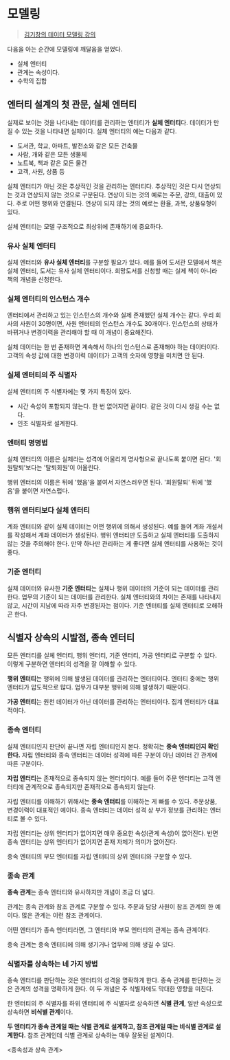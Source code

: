 # 모델링

> [김기창의 데이터 모델링 강의](https://www.google.com/search?q=%EA%B9%80%EA%B8%B0%EC%B0%BD%EC%9D%98+%EB%8D%B0%EC%9D%B4%ED%84%B0+%EB%AA%A8%EB%8D%B8%EB%A7%81+%EA%B0%95%EC%9D%98+site%3Ahttps%3A%2F%2Fdataonair.or.kr%2F&newwindow=1&sca_esv=ea05bd65b2dab007&sxsrf=ACQVn08ek7A8IPLY0sUjzmwn8j8PebnceA%3A1713152332130&ei=TKEcZtzMB_Klvr0Pl8OFqAs&udm=&ved=0ahUKEwjcos_hpcOFAxXykq8BHZdhAbUQ4dUDCBA&uact=5&oq=%EA%B9%80%EA%B8%B0%EC%B0%BD%EC%9D%98+%EB%8D%B0%EC%9D%B4%ED%84%B0+%EB%AA%A8%EB%8D%B8%EB%A7%81+%EA%B0%95%EC%9D%98+site%3Ahttps%3A%2F%2Fdataonair.or.kr%2F&gs_lp=Egxnd3Mtd2l6LXNlcnAiReq5gOq4sOywveydmCDrjbDsnbTthLAg66qo642466eBIOqwleydmCBzaXRlOmh0dHBzOi8vZGF0YW9uYWlyLm9yLmtyL0i3nAFQkJgBWJCYAXADeAGQAQCYAWugAWuqAQMwLjG4AQPIAQD4AQH4AQKYAgOgAhuoAhLCAgcQIxjqAhgnwgIUEAAYgAQY4wQY6QQY6gIYtALYAQHCAhAQABgDGI8BGOoCGLQC2AECmAMLugYGCAEQARgBugYGCAIQARgKkgcBM6AHLQ&sclient=gws-wiz-serp)

다음을 아는 순간에 모델링에 깨달음을 얻었다.

- 실체 엔터티
- 관계는 속성이다.
- 수학의 집합

## 엔터티 설계의 첫 관문, 실체 엔터티

실제로 보이는 것을 나타내는 데이터를 관리하는 엔터티가 **실체 엔터티**다. 데이터가 만질 수 있는 것을 나타내면 실체이다. 실체 엔터티의 예는 다음과 같다.

- 도서관, 학교, 아파트, 발전소와 같은 모든 건축물
- 사람, 개와 같은 모든 생물체
- 노트북, 책과 같은 모든 물건
- 고객, 사원, 상품 등

실체 엔터티가 아닌 것은 추상적인 것을 관리하는 엔터티다. 추상적인 것은 다시 연상되는 것과 연상되지 않는 것으로 구분된다. 연상이 되는 것의 예로는 주문, 강의, 대출이 있다. 주로 어떤 행위와 연결된다. 연상이 되지 않는 것의 예로는 환율, 과목, 상품유형이 있다.

실체 엔터티는 모델 구조적으로 최상위에 존재하기에 중요하다.

### 유사 실체 엔터티

실체 엔터티와 **유사 실체 엔터티**를 구분할 필요가 있다. 예를 들어 도서관 모델에서 책은 실체 엔터티, 도서는 유사 실체 엔터티이다. 희망도서를 신청할 때는 실제 책이 아니라 책의 개념을 신청한다.

### 실체 엔터티의 인스턴스 개수

엔터티에서 관리하고 있는 인스턴스의 개수와 실제 존재했던 실체 개수는 같다. 우리 회사의 사원이 30명이면, 사원 엔터티의 인스턴스 개수도 30개이다. 인스턴스의 상태가 바뀌거나 변경이력을 관리해야 할 때 이 개념이 중요해진다.

실체 데이터는 한 번 존재하면 계속해서 하나의 인스턴스로 존재해야 하는 데이터이다. 고객의 속성 값에 대한 변경이력 데이터가 고객의 숫자에 영향을 미치면 안 된다.

### 실체 엔터티의 주 식별자

실체 엔터티의 주 식별자에는 몇 가지 특징이 있다.

- 시간 속성이 포함되지 않는다. 한 번 없어지면 끝이다. 같은 것이 다시 생길 수는 없다.
- 인조 식별자로 설계한다.

### 엔터티 명명법

실체 엔터티의 이름은 실체라는 성격에 어울리게 명사형으로 끝나도록 붙이면 된다. '회원탈퇴'보다는 '탈퇴회원'이 어울린다.

행위 엔터티의 이름은 뒤에 '했음'을 붙여서 자연스러우면 된다. '회원탈퇴' 뒤에 '했음'을 붙이면 자연스럽다.

### 행위 엔터티보다 실체 엔터티

계좌 엔터티와 같이 실체 데이터는 어떤 행위에 의해서 생성된다. 예를 들어 계좌 개설서를 작성해서 계좌 데이터가 생성된다. 행위 엔터티만 도출하고 실체 엔터티를 도출하지 않는 것을 주의해야 한다. 만약 하나만 관리하는 게 좋다면 실체 엔터티를 사용하는 것이 좋다.

### 기준 엔터티

실체 데이터와 유사한 **기준 엔터티**는 실체나 행위 데이터의 기준이 되는 데이터를 관리한다. 업무의 기준이 되는 데이터를 관리한다. 실체 엔터티와의 차이는 존재를 나타내지 않고, 시간이 지남에 따라 자주 변경된자는 점이다. 기준 엔터티를 실체 엔터티로 오해하곤 한다.

## 식별자 상속의 시발점, 종속 엔터티

모든 엔터티를 실체 엔터티, 행위 엔터티, 기준 엔터티, 가공 엔터티로 구분할 수 있다. 이렇게 구분하면 엔터티의 성격을 잘 이해할 수 있다.

**행위 엔터티**는 행위에 의해 발생된 데이터를 관리하는 엔터티이다. 엔터티 중에는 행위 엔터티가 압도적으로 많다. 업무가 대부분 행위에 의해 발생하기 때문이다.

**가공 엔터티**는 원천 데이터가 아닌 데이터를 관리하는 엔터티이다. 집계 엔터티가 대표적이다.

### 종속 엔터티

실체 엔터티인지 판단이 끝나면 자립 엔터티인지 본다. 정확히는 **종속 엔터티인지 확인한다.** 자립 엔터티와 종속 엔터티는 데이터 성격에 따른 구분이 아닌 데이터 간 관계에 따른 구분이다.

**자립 엔터티**는 존재적으로 종속되지 않는 엔터티이다. 예를 들어 주문 엔터티는 고객 엔터티에 관계적으로 종속되지만 존재적으로 종속되지 않는다.

자립 엔터티를 이해하기 위해서는 **종속 엔터티**를 이해하는 게 빠를 수 있다. 주문상품, 변경이력이 대표적인 예이다. 종속 엔터티는 데이터 성격 상 부가 정보를 관리하는 엔터티로 볼 수 있다.

자립 엔터티는 상위 엔터티가 없어지면 매우 중요한 속성(관계 속성)이 없어진다. 반면 종속 엔터티는 상위 엔터티가 없어지면 존재 자체가 의미가 없어진다.

종속 엔터티의 부모 엔터티를 자립 엔터티의 상위 엔터티와 구분할 수 있다.

### 종속 관계

**종속 관계**는 종속 엔터티와 유사하지만 개념이 조금 더 넓다.

관계는 종속 관계와 참조 관계로 구분할 수 있다. 주문과 담당 사원이 참조 관계의 한 예이다. 많은 관계는 이런 참조 관계이다.

어떤 엔터티가 종속 엔터티라면, 그 엔터티와 부모 엔터티의 관계는 종속 관계이다.

종속 관계는 종속 엔터티에 의해 생기거나 업무에 의해 생길 수 있다.

### 식별자를 상속하는 네 가지 방법

종속 엔터티를 판단하는 것은 엔터티의 성격을 명확하게 한다. 종속 관계를 판단하는 것은 관계의 성격을 명확하게 한다. 이 두 개념은 주 식별자에도 막대한 영향을 미친다.

한 엔터티의 주 식별자를 하위 엔터티에 주 식별자로 상속하면 **식별 관계**, 일반 속성으로 상속하면 **비식별 관계**이다.

**두 엔터티가 종속 관계일 때는 식별 관계로 설계하고, 참조 관계일 때는 비식별 관계로 설계한다.** 참조 관계인데 식별 관계로 상속하는 매우 잘못된 설계이다.

<종속성과 상속 관계>